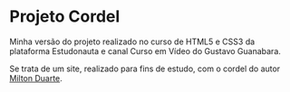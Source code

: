 # Projeto Cordel
Minha versão do projeto realizado no curso de HTML5 e CSS3 da plataforma Estudonauta e canal Curso em Vídeo do Gustavo Guanabara.

Se trata de um site, realizado para fins de estudo, com o cordel do autor [Milton Duarte](https://www.recantodasletras.com.br/poesias/3186743).
